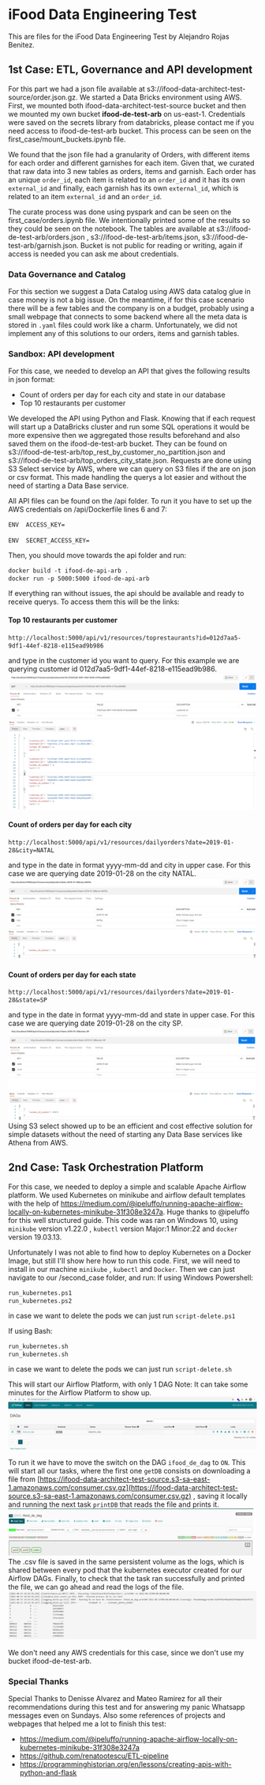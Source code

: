 # iFood Data Engineering Test

This are files for the iFood Data Engineering Test by Alejandro Rojas Benitez.


## 1st Case: ETL, Governance and API development

For this part we had a json file available at s3://ifood-data-architect-test-source/order.json.gz. We started a Data Bricks environment using AWS. First, we mounted both ifood-data-architect-test-source bucket and then we mounted my own bucket **ifood-de-test-arb** on us-east-1. 
Credentials were saved on the secrets library from databricks, please contact me if you need access to ifood-de-test-arb bucket. This process can be seen on the first_case/mount_buckets.ipynb file.

We found that the json file had a granularity of Orders, with different items for each order and different garnishes for each item. Given that, we curated that raw data into 3 new tables as orders, items and garnish. Each order has an unique `order_id`,  each item is related to an `order_id` and it has its own `external_id` and finally, each garnish has its own `external_id`, which is related to an item `external_id` and an `order_id`.

The curate process was done using pyspark and can be seen on the first_case/orders.ipynb file. We intentionally printed some of the results so they could be seen on the notebook. The tables are available at s3://ifood-de-test-arb/orders.json , s3://ifood-de-test-arb/items.json, s3://ifood-de-test-arb/garnish.json. Bucket is not public for reading or writing, again if access is needed you can ask me about credentials.

### Data Governance and Catalog
For this section we suggest a Data Catalog using AWS data catalog glue in case money is not a big issue. On the meantime, if for this case scenario there will be a few tables and the company is on a budget, probably using a small webpage that connects to some backend where all the meta data is stored in `.yaml` files could work like a charm. Unfortunately, we did not implement any of this solutions to our orders, items and garnish tables.

### Sandbox: API development
For this case, we needed to develop an API that gives the following results in json format:

-   Count of orders per day for each city and state in our database
-   Top 10 restaurants per customer

We developed the API using Python and Flask. Knowing that if each request will start up a DataBricks cluster and run some SQL operations it would be more expensive then we aggregated those results beforehand and also saved them on the ifood-de-test-arb bucket. They can be found on s3://ifood-de-test-arb/top_rest_by_customer_no_partition.json and s3://ifood-de-test-arb/top_orders_city_state.json. 
Requests are done using S3 Select service by AWS, where we can query on S3 files if the are on json or csv format. This made handling the querys a lot easier and without the need of starting a Data Base service. 

All API files can be found on the /api folder. To run it you have to set up the AWS credentials on /api/Dockerfile lines 6 and 7:

    ENV  ACCESS_KEY=
    
    ENV  SECRET_ACCESS_KEY=

Then, you should move towards the api folder and run:

    docker build -t ifood-de-api-arb .
    docker run -p 5000:5000 ifood-de-api-arb

If everything ran without issues, the api should be available and ready to receive querys. To access them this will be the links:

#### Top 10 restaurants per customer

    http://localhost:5000/api/v1/resources/toprestaurants?id=012d7aa5-9df1-44ef-8218-e115ead9b986
and type in the customer id you want to query. For this example we are querying customer id 012d7aa5-9df1-44ef-8218-e115ead9b986.
![top_rest_consumer](images/top10rest_customer.png)
#### Count of orders per day for each city 

    http://localhost:5000/api/v1/resources/dailyorders?date=2019-01-28&city=NATAL
and type in the date in format yyyy-mm-dd and city in upper case. For this case we are querying date 2019-01-28 on the city NATAL.
![orders_city](images/api_orders_city.png)
#### Count of orders per day for each state

    http://localhost:5000/api/v1/resources/dailyorders?date=2019-01-28&state=SP
and type in the date in format yyyy-mm-dd and state in upper case. For this case we are querying date 2019-01-28 on the city SP.
![orders_state](images/api_orders_state.png)
Using S3 select showed up to be an efficient and cost effective solution for simple datasets without the need of starting any Data Base services like Athena from AWS.

## 2nd Case: Task Orchestration Platform

For this case, we needed to deploy a simple and scalable Apache Airflow platform. We used Kubernetes on minikube and airflow default templates with the help of https://medium.com/@ipeluffo/running-apache-airflow-locally-on-kubernetes-minikube-31f308e3247a. Huge thanks to @ipeluffo for this well structured guide. This code was ran on Windows 10, using `minikube` version v1.22.0 , `kubectl` version Major:1  Minor:22 and `docker` version 19.03.13.

Unfortunately I was not able to find how to deploy Kubernetes on a Docker Image, but still I'll show here how to run this code.
First, we will need to install in our machine `minikube` , `kubectl` and `Docker`. Then we can just navigate to our /second_case folder, and run:
If using Windows Powershell:

    run_kubernetes.ps1
    run_kubernetes.ps2
   in case we want to delete the pods we can just run `script-delete.ps1`

If using Bash:

    run_kubernetes.sh
    run_kubernetes.sh
   in case we want to delete the pods we can just run `script-delete.sh`

This will start our Airflow Platform, with only 1 DAG 
Note: It can take some minutes for the Airflow Platform to show up. 
![airflow_landing](images/airflow_landing.png)

To run it we have to move the switch on the DAG `ifood_de_dag` to `ON`. This will start all our tasks, where the first one `getDB` consists on downloading a file from [https://ifood-data-architect-test-source.s3-sa-east-1.amazonaws.com/consumer.csv.gz](https://ifood-data-architect-test-source.s3-sa-east-1.amazonaws.com/consumer.csv.gz) , saving it locally and running the next task `printDB` that reads the file and prints it. 
![airflow_graph](images/airflow_graph.png)
The .csv file is saved in the same persistent volume as the logs, which is shared between every pod that the kubernetes executor created for our Airflow DAGs. Finally, to check that the task ran successfully and printed the file, we can go ahead and read the logs of the file. 
![print_db_log](images/print_db_log.png)

We don't need any AWS credentials for this case, since we don't use my bucket ifood-de-test-arb.

### Special Thanks
Special Thanks to Denisse Alvarez and Mateo Ramirez for all their recommendations during this test and for answering my panic Whatsapp messages even on Sundays. 
Also some references of projects and webpages that helped me a lot to finish this test:

 - https://medium.com/@ipeluffo/running-apache-airflow-locally-on-kubernetes-minikube-31f308e3247a
 - https://github.com/renatootescu/ETL-pipeline
 - https://programminghistorian.org/en/lessons/creating-apis-with-python-and-flask
